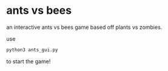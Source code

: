 # ants vs bees

an interactive ants vs bees game based off plants vs zombies.

use
```bash
python3 ants_gui.py
```
to start the game!
